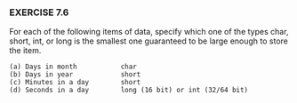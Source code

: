 ### EXERCISE 7.6

For each of the following items of data, specify which one of the types char, short, int, or long is the smallest one guaranteed to be large enough to store the item.
```
(a) Days in month           char
(b) Days in year            short
(c) Minutes in a day        short
(d) Seconds in a day        long (16 bit) or int (32/64 bit)
```
